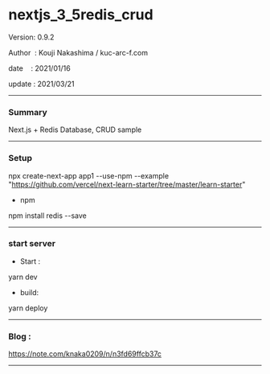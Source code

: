 ﻿# nextjs_3_5redis_crud

 Version: 0.9.2

 Author  : Kouji Nakashima / kuc-arc-f.com

 date    : 2021/01/16

 update  : 2021/03/21

***
### Summary

Next.js  + Redis Database, CRUD sample

***
### Setup

npx create-next-app app1 --use-npm --example "https://github.com/vercel/next-learn-starter/tree/master/learn-starter"

* npm

npm install redis --save

***
### start server
* Start :

yarn dev

* build:

yarn deploy


***
### Blog :

https://note.com/knaka0209/n/n3fd69ffcb37c

***

